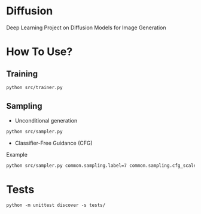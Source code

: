 # Diffusion
Deep Learning Project on Diffusion Models for Image Generation

# How To Use?

## Training

```bash
python src/trainer.py
```


## Sampling

- Unconditional generation

```bash
python src/sampler.py
```

- Classifier-Free Guidance (CFG)

Example
```bash
python src/sampler.py common.sampling.label=7 common.sampling.cfg_scale=0.8
```

# Tests

```
python -m unittest discover -s tests/
```
